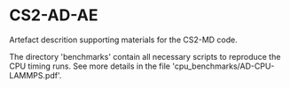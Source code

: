 # CS2-AD-AE
Artefact descrition supporting materials for the CS2-MD code.

The directory 'benchmarks' contain all necessary scripts to reproduce
the CPU timing runs. See more details in the file
'cpu_benchmarks/AD-CPU-LAMMPS.pdf'.

